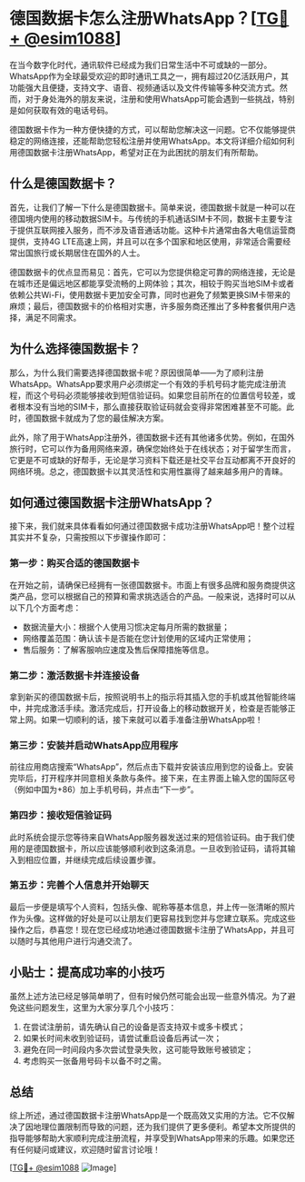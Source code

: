 # 德国数据卡怎么注册WhatsApp？[[TG💪+ @esim1088](https://t.me/s/esim1088)]

在当今数字化时代，通讯软件已经成为我们日常生活中不可或缺的一部分。WhatsApp作为全球最受欢迎的即时通讯工具之一，拥有超过20亿活跃用户，其功能强大且便捷，支持文字、语音、视频通话以及文件传输等多种交流方式。然而，对于身处海外的朋友来说，注册和使用WhatsApp可能会遇到一些挑战，特别是如何获取有效的电话号码。

德国数据卡作为一种方便快捷的方式，可以帮助您解决这一问题。它不仅能够提供稳定的网络连接，还能帮助您轻松注册并使用WhatsApp。本文将详细介绍如何利用德国数据卡注册WhatsApp，希望对正在为此困扰的朋友们有所帮助。

## 什么是德国数据卡？

首先，让我们了解一下什么是德国数据卡。简单来说，德国数据卡就是一种可以在德国境内使用的移动数据SIM卡。与传统的手机通话SIM卡不同，数据卡主要专注于提供互联网接入服务，而不涉及语音通话功能。这种卡片通常由各大电信运营商提供，支持4G LTE高速上网，并且可以在多个国家和地区使用，非常适合需要经常出国旅行或长期居住在国外的人士。

德国数据卡的优点显而易见：首先，它可以为您提供稳定可靠的网络连接，无论是在城市还是偏远地区都能享受流畅的上网体验；其次，相较于购买当地SIM卡或者依赖公共Wi-Fi，使用数据卡更加安全可靠，同时也避免了频繁更换SIM卡带来的麻烦；最后，德国数据卡的价格相对实惠，许多服务商还推出了多种套餐供用户选择，满足不同需求。

## 为什么选择德国数据卡？

那么，为什么我们需要选择德国数据卡呢？原因很简单——为了顺利注册WhatsApp。WhatsApp要求用户必须绑定一个有效的手机号码才能完成注册流程，而这个号码必须能够接收到短信验证码。如果您目前所在的位置信号较差，或者根本没有当地的SIM卡，那么直接获取验证码就会变得非常困难甚至不可能。此时，德国数据卡就成为了您的最佳解决方案。

此外，除了用于WhatsApp注册外，德国数据卡还有其他诸多优势。例如，在国外旅行时，它可以作为备用网络来源，确保您始终处于在线状态；对于留学生而言，它更是不可或缺的好帮手，无论是学习资料下载还是社交平台互动都离不开良好的网络环境。总之，德国数据卡以其灵活性和实用性赢得了越来越多用户的青睐。

## 如何通过德国数据卡注册WhatsApp？

接下来，我们就来具体看看如何通过德国数据卡成功注册WhatsApp吧！整个过程其实并不复杂，只需按照以下步骤操作即可：

### 第一步：购买合适的德国数据卡

在开始之前，请确保已经拥有一张德国数据卡。市面上有很多品牌和服务商提供这类产品，您可以根据自己的预算和需求挑选适合的产品。一般来说，选择时可以从以下几个方面考虑：
- 数据流量大小：根据个人使用习惯决定每月所需的数据量；
- 网络覆盖范围：确认该卡是否能在您计划使用的区域内正常使用；
- 售后服务：了解客服响应速度及售后保障措施等信息。

### 第二步：激活数据卡并连接设备

拿到新买的德国数据卡后，按照说明书上的指示将其插入您的手机或其他智能终端中，并完成激活手续。激活完成后，打开设备上的移动数据开关，检查是否能够正常上网。如果一切顺利的话，接下来就可以着手准备注册WhatsApp啦！

### 第三步：安装并启动WhatsApp应用程序

前往应用商店搜索“WhatsApp”，然后点击下载并安装该应用到您的设备上。安装完毕后，打开程序并同意相关条款与条件。接下来，在主界面上输入您的国际区号（例如中国为+86）加上手机号码，并点击“下一步”。

### 第四步：接收短信验证码

此时系统会提示您等待来自WhatsApp服务器发送过来的短信验证码。由于我们使用的是德国数据卡，所以应该能够顺利收到这条消息。一旦收到验证码，请将其输入到相应位置，并继续完成后续设置步骤。

### 第五步：完善个人信息并开始聊天

最后一步便是填写个人资料，包括头像、昵称等基本信息，并上传一张清晰的照片作为头像。这样做的好处是可以让朋友们更容易找到您并与您建立联系。完成这些操作之后，恭喜您！现在您已经成功地通过德国数据卡注册了WhatsApp，并且可以随时与其他用户进行沟通交流了。

## 小贴士：提高成功率的小技巧

虽然上述方法已经足够简单明了，但有时候仍然可能会出现一些意外情况。为了避免这些问题发生，这里为大家分享几个小技巧：
1. 在尝试注册前，请先确认自己的设备是否支持双卡或多卡模式；
2. 如果长时间未收到验证码，请尝试重启设备后再试一次；
3. 避免在同一时间段内多次尝试登录失败，这可能导致账号被锁定；
4. 考虑购买一张备用号码卡以备不时之需。

## 总结

综上所述，通过德国数据卡注册WhatsApp是一个既高效又实用的方法。它不仅解决了因地理位置限制而导致的问题，还为我们提供了更多便利。希望本文所提供的指导能够帮助大家顺利完成注册流程，并享受到WhatsApp带来的乐趣。如果您还有任何疑问或建议，欢迎随时留言讨论哦！

[[TG💪+ @esim1088](https://t.me/s/esim1088) ![Image](https://i.postimg.cc/4NQfJmqS/Snipaste-2025-05-13-00-14-12.png)]